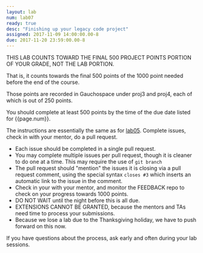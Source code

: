 ```yaml
---
layout: lab
num: lab07
ready: true
desc: "Finishing up your legacy code project"
assigned: 2017-11-09 14:00:00.00-8
due: 2017-11-20 23:59:00.00-8
---
```



THIS LAB COUNTS TOWARD THE FINAL 500 PROJECT POINTS PORTION OF YOUR GRADE, NOT THE LAB PORTION.

That is, it counts towards the final 500 points of the 1000 point needed before the end of the course.

Those points are recorded in Gauchospace under proj3 and proj4, each of which is out of 250 points.

You should complete at least 500 points by the time of the due date listed for {{page.num}}.

The instructions are essentially the same as for [lab05](/labs/lab05).  Complete issues, check in with your mentor,
do a pull request.

* Each issue should be completed in a single pull request.
* You may complete multiple issues per pull request, though it is cleaner to do one at a time.  This may require the use of `git branch`
* The pull request should "mention" the issues it is closing via a pull request comment, using the special syntax `closes #3` which inserts an automatic link to the issue in the comment.
* Check in your with your mentor, and monitor the FEEDBACK repo to check on your progress towards 1000 points.
* DO NOT WAIT until the night before this is all due.    
* EXTENSIONS CANNOT BE GRANTED, because the mentors and TAs need time to process your submissions.
* Because we lose a lab due to the Thanksgiving holiday, we have to push forward on this now.

If you have questions about the process, ask early and often during your lab sessions.
